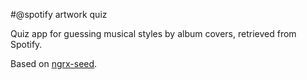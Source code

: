 #@spotify artwork quiz

Quiz app for guessing musical styles by album covers, retrieved from Spotify.

Based on [ngrx-seed](https://github.com/ngrx/example-app).
